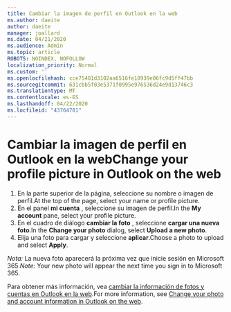 ```yaml
---
title: Cambiar la imagen de perfil en Outlook en la web
ms.author: daeite
author: daeite
manager: joallard
ms.date: 04/21/2020
ms.audience: Admin
ms.topic: article
ROBOTS: NOINDEX, NOFOLLOW
localization_priority: Normal
ms.custom: ''
ms.openlocfilehash: cce75481d3102aa6516fe18939e06fc9d5ff47bb
ms.sourcegitcommit: 631cbb5f03e5371f0995e976536d24e9d13746c3
ms.translationtype: MT
ms.contentlocale: es-ES
ms.lasthandoff: 04/22/2020
ms.locfileid: "43764781"
---
```

# <a name="change-your-profile-picture-in-outlook-on-the-web"></a><span data-ttu-id="d5fe3-102">Cambiar la imagen de perfil en Outlook en la web</span><span class="sxs-lookup"><span data-stu-id="d5fe3-102">Change your profile picture in Outlook on the web</span></span>

1. <span data-ttu-id="d5fe3-103">En la parte superior de la página, seleccione su nombre o imagen de perfil.</span><span class="sxs-lookup"><span data-stu-id="d5fe3-103">At the top of the page, select your name or profile picture.</span></span>
1. <span data-ttu-id="d5fe3-104">En el panel **mi cuenta** , seleccione su imagen de perfil.</span><span class="sxs-lookup"><span data-stu-id="d5fe3-104">In the **My account** pane, select your profile picture.</span></span>
1. <span data-ttu-id="d5fe3-105">En el cuadro de diálogo **cambiar la foto** , seleccione **cargar una nueva foto**.</span><span class="sxs-lookup"><span data-stu-id="d5fe3-105">In the **Change your photo** dialog, select **Upload a new photo**.</span></span>
1. <span data-ttu-id="d5fe3-106">Elija una foto para cargar y seleccione **aplicar**.</span><span class="sxs-lookup"><span data-stu-id="d5fe3-106">Choose a photo to upload and select **Apply**.</span></span>

<span data-ttu-id="d5fe3-107">*Nota:* La nueva foto aparecerá la próxima vez que inicie sesión en Microsoft 365.</span><span class="sxs-lookup"><span data-stu-id="d5fe3-107">*Note:* Your new photo will appear the next time you sign in to Microsoft 365.</span></span>

<span data-ttu-id="d5fe3-108">Para obtener más información, vea [cambiar la información de fotos y cuentas en Outlook en la web](https://support.office.com/article/b2dbb289-851d-4bed-93c3-3e136f5659ec).</span><span class="sxs-lookup"><span data-stu-id="d5fe3-108">For more information, see [Change your photo and account information in Outlook on the web](https://support.office.com/article/b2dbb289-851d-4bed-93c3-3e136f5659ec).</span></span>